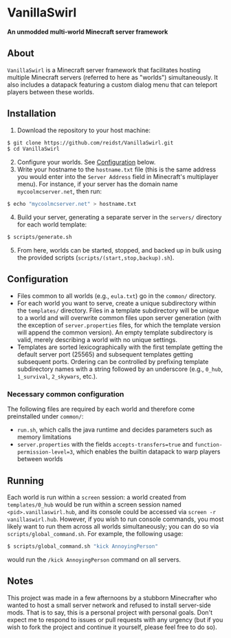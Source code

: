 # VanillaSwirl
**An unmodded multi-world Minecraft server framework**

## About
`VanillaSwirl` is a Minecraft server framework that facilitates hosting multiple
Minecraft servers (referred to here as "worlds") simultaneously. It also
includes a datapack featuring a custom dialog menu that can teleport players
between these worlds.

## Installation
1. Download the repository to your host machine:
```sh
$ git clone https://github.com/reidst/VanillaSwirl.git
$ cd VanillaSwirl
```
2. Configure your worlds. See [Configuration](#configuration) below.
3. Write your hostname to the `hostname.txt` file (this is the same address you
would enter into the `Server Address` field in Minecraft's multiplayer menu).
For instance, if your server has the domain name `mycoolmcserver.net`, then run:
```sh
$ echo "mycoolmcserver.net" > hostname.txt
```
4. Build your server, generating a separate server in the `servers/` directory
for each world template:
```sh
$ scripts/generate.sh
```
5. From here, worlds can be started, stopped, and backed up in bulk using the
provided scripts (`scripts/(start,stop,backup).sh`).

## Configuration
- Files common to all worlds (e.g., `eula.txt`) go in the `common/` directory.
- For each world you want to serve, create a unique subdirectory within the
`templates/` directory. Files in a template subdirectory will be unique to a
world and will overwrite common files upon server generation (with the exception
of `server.properties` files, for which the template version will append the
common version). An empty template subdirectory is valid, merely describing a
world with no unique settings.
- Templates are sorted lexicographically with the first template getting the
default server port (25565) and subsequent templates getting subsequent ports.
Ordering can be controlled by prefixing template subdirectory names with a
string followed by an underscore (e.g., `0_hub`, `1_survival`, `2_skywars`,
etc.).

### Necessary common configuration
The following files are required by each world and therefore come preinstalled
under `common/`:
- `run.sh`, which calls the java runtime and decides parameters such as memory
limitations
- `server.properties` with the fields `accepts-transfers=true` and
`function-permission-level=3`, which enables the builtin datapack to warp
players between worlds

## Running
Each world is run within a `screen` session: a world created from
`templates/0_hub` would be run within a screen session named
`<pid>.vanillaswirl.hub`, and its console could be accessed via
`screen -r vanillaswirl.hub`. However, if you wish to run console commands, you
most likely want to run them across all worlds simultaneously; you can do so via
`scripts/global_command.sh`. For example, the following usage:
```sh
$ scripts/global_command.sh "kick AnnoyingPerson"
```
would run the `/kick AnnoyingPerson` command on all servers.

## Notes
This project was made in a few afternoons by a stubborn Minecrafter who wanted
to host a small server network and refused to install server-side mods. That is
to say, this is a personal project with personal goals. Don't expect me to
respond to issues or pull requests with any urgency (but if you wish to fork the
project and continue it yourself, please feel free to do so).
